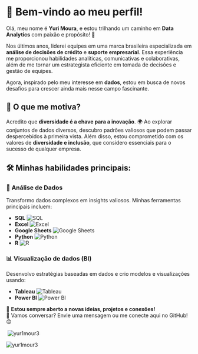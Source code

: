 # 👋 Bem-vindo ao meu perfil!

Olá, meu nome é **Yuri Moura**, e estou trilhando um caminho em **Data Analytics** com paixão e propósito! 🚀

Nos últimos anos, liderei equipes em uma marca brasileira especializada em **análise de decisões de crédito** e **suporte empresarial**. Essa experiência me proporcionou habilidades analíticas, comunicativas e colaborativas, além de me tornar um estrategista eficiente em tomada de decisões e gestão de equipes. 

Agora, inspirado pelo meu interesse em **dados**, estou em busca de novos desafios para crescer ainda mais nesse campo fascinante.


## 🌟 O que me motiva?
Acredito que **diversidade é a chave para a inovação**. 🌍 Ao explorar conjuntos de dados diversos, descubro padrões valiosos que podem passar despercebidos à primeira vista. Além disso, estou comprometido com os valores de **diversidade e inclusão**, que considero essenciais para o sucesso de qualquer empresa.


## 🛠️ Minhas habilidades principais:
### 🚀 **Análise de Dados**
Transformo dados complexos em insights valiosos. Minhas ferramentas principais incluem:
- **SQL** ![SQL](https://img.shields.io/badge/-SQL-336791?style=flat-square&logo=postgresql&logoColor=white)
- **Excel** ![Excel](https://img.shields.io/badge/-Excel-217346?style=flat-square&logo=microsoft-excel&logoColor=white)
- **Google Sheets** ![Google Sheets](https://img.shields.io/badge/-Google%20Sheets-34A853?style=flat-square&logo=google-sheets&logoColor=white)
- **Python** ![Python](https://img.shields.io/badge/-Python-3776AB?style=flat-square&logo=python&logoColor=white)
- **R** ![R](https://img.shields.io/badge/-R-276DC3?style=flat-square&logo=r&logoColor=white)

### 📊 **Visualização de dados (BI)**
Desenvolvo estratégias baseadas em dados e crio modelos e visualizações usando:
- **Tableau** ![Tableau](https://img.shields.io/badge/-Tableau-E97627?style=flat-square&logo=tableau&logoColor=white)
- **Power BI** ![Power BI](https://img.shields.io/badge/-Power%20BI-F2C811?style=flat-square&logo=power-bi&logoColor=black)

🎯 **Estou sempre aberto a novas ideias, projetos e conexões!**  
💌 Vamos conversar? Envie uma mensagem ou me conecte aqui no GitHub! 😊


<p>&nbsp;<img align="center" src="https://github-readme-stats.vercel.app/api?username=yur1mour3&show_icons=true&locale=en" alt="yur1mour3" /></p>

<p><img align="center" src="https://github-readme-streak-stats.herokuapp.com/?user=yur1mour3&" alt="yur1mour3" /></p>
